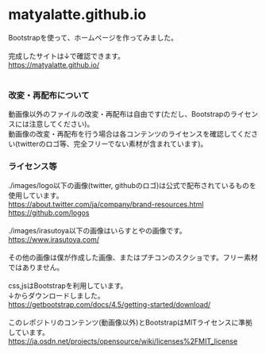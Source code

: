 # matyalatte.github.io
Bootstrapを使って、ホームページを作ってみました。<br>
<br>
完成したサイトは↓で確認できます。<br>
https://matyalatte.github.io/<br>
<br>
### 改変・再配布について
動画像以外のファイルの改変・再配布は自由です(ただし、Bootstrapのライセンスには注意してください)。<br>
動画像の改変・再配布を行う場合は各コンテンツのライセンスを確認してください(twitterのロゴ等、完全フリーでない素材が含まれています)。<br>

### ライセンス等
./images/logo以下の画像(twitter, githubのロゴ)は公式で配布されているものを使用しています。<br>
https://about.twitter.com/ja/company/brand-resources.html<br>
https://github.com/logos<br>
<br>
./images/irasutoya以下の画像はいらすとやの画像です。<br>
https://www.irasutoya.com/<br>
<br>
その他の画像は僕が作成した画像、またはプチコンのスクショです。フリー素材ではありません。<br>
<br>
css,jsはBootstrapを利用しています。<br>
↓からダウンロードしました。<br>
https://getbootstrap.com/docs/4.5/getting-started/download/<br>
<br>
このレポジトリのコンテンツ(動画像以外)とBootstrapはMITライセンスに準拠しています。<br>
https://ja.osdn.net/projects/opensource/wiki/licenses%2FMIT_license
